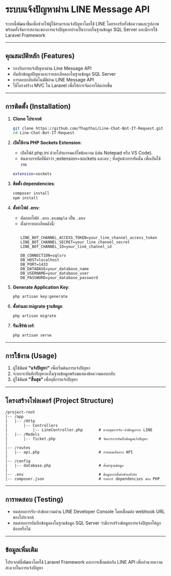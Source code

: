 
# ระบบแจ้งปัญหาผ่าน LINE Message API

ระบบนี้พัฒนาขึ้นเพื่อช่วยให้ผู้ใช้สามารถแจ้งปัญหาโดยใช้ LINE โดยรองรับทั้งข้อความและรูปภาพ 
พร้อมทั้งจัดการสถานะของการแจ้งปัญหาอย่างเป็นระบบในฐานข้อมูล SQL Server และมีการใช้ Laravel Framework

---

## คุณสมบัติหลัก (Features)

- รองรับการแจ้งปัญหาผ่าน Line Message API
- บันทึกข้อมูลปัญหาและรายละเอียดลงในฐานข้อมูล SQL Server
- การตอบกลับอัตโนมัติผ่าน LINE Message API
- ใช้โครงสร้าง MVC ใน Laravel เพื่อให้การจัดการโค้ดง่ายขึ้น

---

## การติดตั้ง (Installation)

1. **Clone โปรเจกต์**: 
   ```bash
   git clone https://github.com/Thapthai/Line-Chat-Bot-IT-Request.git
   cd Line-Chat-Bot-IT-Request
   ```
2. **เปิดใช้งาน PHP Sockets Extension**:
   - เปิดไฟล์ php.ini ด้วยโปรแกรมแก้ไขข้อความ (เช่น Notepad หรือ VS Code).
   - ค้นหาบรรทัดที่มีคำว่า ;extension=sockets และลบ ; ที่อยู่หน้าบรรทัดนั้น เพื่อเปิดใช้งาน
   ```bash
   extension=sockets
   ```

4. **ติดตั้ง dependencies**:
   ```bash
   composer install
   npm install
   ```

5. **ตั้งค่าไฟล์ .env**:
   - คัดลอกไฟล์ `.env.example` เป็น `.env`
   - ตั้งค่ารายละเอียดดังนี้:
     ```plaintext
     
     LINE_BOT_CHANNEL_ACCESS_TOKEN=your_line_channel_access_token
     LINE_BOT_CHANNEL_SECRET=your_line_channel_secret
     LINE_BOT_CHANNEL_ID=your_line_channel_id
     
     DB_CONNECTION=sqlsrv
     DB_HOST=localhost
     DB_PORT=1433
     DB_DATABASE=your_database_name
     DB_USERNAME=your_database_user
     DB_PASSWORD=your_database_password
     ```

6. **Generate Application Key**:
   ```bash
   php artisan key:generate
   ```

7. **ตั้งค่าและ migrate ฐานข้อมูล**:
   ```bash
   php artisan migrate
   ```

8. **รันเซิร์ฟเวอร์**:
   ```bash
   php artisan serve
   ```

---

## การใช้งาน (Usage)

1. ผู้ใช้พิมพ์ **"แจ้งปัญหา"** เพื่อเริ่มต้นการแจ้งปัญหา
2. ระบบจะบันทึกปัญหาลงในฐานข้อมูลพร้อมแสดงข้อความตอบกลับ
3. ผู้ใช้พิมพ์ **"สิ้นสุด"** เพื่อยุติการแจ้งปัญหา

---

## โครงสร้างโฟลเดอร์ (Project Structure)

```plaintext
/project-root
|-- /app
|   |-- /Http
|       |-- Controllers
|           |-- LineController.php       # ควบคุมการรับ-ส่งข้อมูลจาก LINE
|   |-- /Models
|       |-- Ticket.php                   # จัดการการบันทึกข้อมูลแจ้งปัญหา
|
|-- /routes
|   |-- api.php                          # กำหนดเส้นทาง API
|
|-- /config
|   |-- database.php                     # ตั้งค่าฐานข้อมูล
|
|-- .env                                 # ข้อมูลการตั้งค่าตัวแปรลับ
|-- composer.json                        # รายการ dependencies ของ PHP
```

---

## การทดสอบ (Testing)

- ทดสอบการรับ-ส่งข้อความผ่าน LINE Developer Console โดยเชื่อมต่อ webhook URL ของโปรเจกต์
- ทดสอบการบันทึกข้อมูลลงในฐานข้อมูล SQL Server ว่ามีการสร้างข้อมูลการแจ้งปัญหาได้ถูกต้องหรือไม่

---

## ข้อมูลเพิ่มเติม

โปรเจกต์นี้พัฒนาโดยใช้ Laravel Framework และการเชื่อมต่อกับ LINE API เพื่ออำนวยความสะดวกในการแจ้งปัญหา

